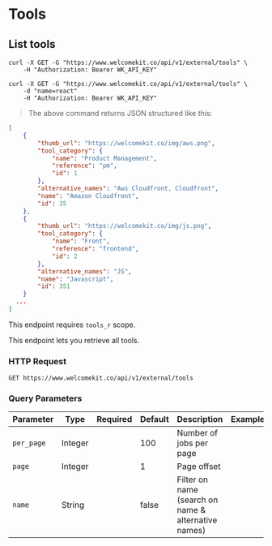 # Tools

## List tools

```shell
curl -X GET -G "https://www.welcomekit.co/api/v1/external/tools" \
    -H "Authorization: Bearer WK_API_KEY"

curl -X GET -G "https://www.welcomekit.co/api/v1/external/tools" \
    -d "name=react"
    -H "Authorization: Bearer WK_API_KEY"
```

> The above command returns JSON structured like this:

```json
[
    {
        "thumb_url": "https://welcomekit.co/img/aws.png",
        "tool_category": {
            "name": "Product Management",
            "reference": "pm",
            "id": 1
        },
        "alternative_names": "Aws Cloudfront, Cloudfront",
        "name": "Amazon Cloudfront",
        "id": 35
    },
    {
        "thumb_url": "https://welcomekit.co/img/js.png",
        "tool_category": {
            "name": "Front",
            "reference": "frontend",
            "id": 2
        },
        "alternative_names": "JS",
        "name": "Javascript",
        "id": 351
    }
  ...
]
```

<aside class="notice">
This endpoint requires <code>tools_r</code> scope.
</aside>

This endpoint lets you retrieve all tools.

### HTTP Request

`GET https://www.welcomekit.co/api/v1/external/tools`

### Query Parameters

Parameter | Type | Required | Default | Description | Example
--- | --- | --- | --- | --- | ---
`per_page` | Integer | | 100 | Number of jobs per page |
`page` | Integer | | 1 | Page offset |
`name` | String |  | false | Filter on name (search on name & alternative names)

